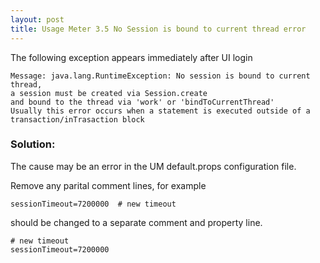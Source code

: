 ```yaml
---
layout: post
title: Usage Meter 3.5 No Session is bound to current thread error 
---
```


The following exception appears immediately after UI login 

```
Message: java.lang.RuntimeException: No session is bound to current thread, 
a session must be created via Session.create 
and bound to the thread via 'work' or 'bindToCurrentThread'
Usually this error occurs when a statement is executed outside of a transaction/inTrasaction block
```


### Solution: 

The cause may be an error in the UM default.props configuration file.

Remove any parital comment lines, for example

```
sessionTimeout=7200000  # new timeout
```

should be changed to a separate comment and property line.

```
# new timeout
sessionTimeout=7200000 
```

